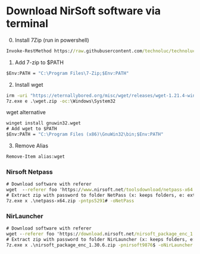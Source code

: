 # Download NirSoft software via terminal

0. Install 7Zip (run in powershell)
```bat 
Invoke-RestMethod https://raw.githubusercontent.com/technoluc/technoluc.github.io/main/docs/windows/install_7zip.ps1 | Invoke-Expression
```

1. Add 7-zip to $PATH
```bat
$Env:PATH = "C:\Program Files\7-Zip;$Env:PATH"
```

2. Install wget
```bat
irm -uri "https://eternallybored.org/misc/wget/releases/wget-1.21.4-win64.zip" -outfile wget.zip
7z.exe e .\wget.zip -oc:\Windows\System32
```

wget alternative
``` bat
winget install gnuwin32.wget
# Add wget to $PATH
$Env:PATH = "C:\Program Files (x86)\GnuWin32\bin;$Env:PATH"
```

3. Remove Alias
```bat
Remove-Item alias:wget
```

### Nirsoft Netpass
```bat
# Download software with referer
wget  --referer foo 'https://www.nirsoft.net/toolsdownload/netpass-x64.zip' --output-document 'netpass-x64.zip' --no-check-certificate
# Extract zip with password to folder NetPass (x: keeps folders, e: extracts all files)
7z.exe x .\netpass-x64.zip -pntps5291# -oNetPass
```

### NirLauncher
```bat
# Download software with referer
wget --referer foo 'https://download.nirsoft.net/nirsoft_package_enc_1.30.6.zip' --output-document 'nirsoft_package_enc_1.30.6.zip' --no-check-certificate
# Extract zip with password to folder NirLauncher (x: keeps folders, e: extracts all files)
7z.exe x .\nirsoft_package_enc_1.30.6.zip -pnirsoft9876$ -oNirLauncher
```
